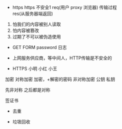 - https
  https  不安全1
  req(用户 proxy 浏览器)  传输过程    
  res(从服务器端返回)

1. 怕我们的内容被别人读取
2. 怕内容被篡改
3. 过期了不可以被伪造使用

- GET  FORM  password 日志
- 上网服务供应商，等中间人，HTTP传输是不安全的

- HTTPS
  小明
  小红
  小王

加密
对称加密
  加密，+解密的密码
非对称加密
  公钥
  私钥

先非对称  之后都是对称

签证书


- 去重

- 垃圾回收